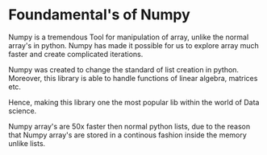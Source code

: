 # Foundamental's of Numpy
Numpy is a tremendous Tool for manipulation of array, unlike the normal array's in python. Numpy has made it possible for us to explore array much faster and create complicated iterations.

Numpy was created to change the standard of list creation in python. Moreover, this library is able to handle functions of linear algebra, matrices etc.

Hence, making this library one the most popular lib within the world of Data science.

Numpy array's are 50x faster then normal python lists, due to the reason that Numpy array's are stored in a continous fashion inside the memory unlike lists.
